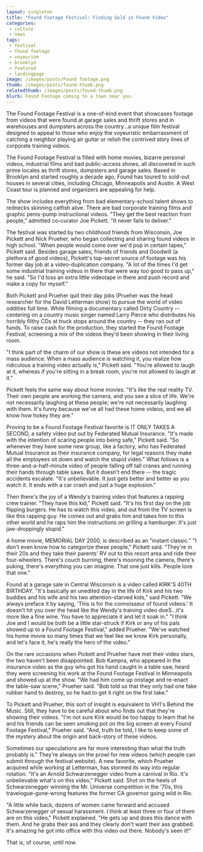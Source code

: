 ```yaml
---
layout: singleton
title: "Found Footage Festival: Finding Gold in Found Video"
categories:
 - culture
 - news
tags:
 - festival
 - found footage
 - voyeurism
 - brooklyn
 - featured
 - landingpage
image: /images/posts/Found footage.png
thumb: /images/posts/found-thumb.png
relatedthumb: /images/posts/found-thumb.png
blurb: Found Footage coming to a town near you.
---
```


The Found Footage Festival is a one-of-kind event that showcases footage from videos that were found at garage sales and thrift stores and in warehouses and dumpsters across the country…a unique film festival designed to appeal to those who enjoy the voyeuristic embarrassment of catching a neighbor playing air guitar or relish the contrived story lines of corporate training videos.


The Found Footage Festival is filled with home movies, bizarre personal videos, industrial films and bad public-access shows, all discovered in such prime locales as thrift stores, dumpsters and garage sales. Based in Brooklyn and started roughly a decade ago, Found has toured to sold-out houses in several cities, including Chicago, Minneapolis and Austin. A West Coast tour is planned and organizers are appealing for help.

The show includes everything from bad elementary-school talent shows to rednecks skinning catfish alive. There are bad corporate training films and graphic penis-pump instructional videos. "They get the best reaction from people," admitted co-curator Joe Pickett. "It never fails to deliver."

The festival was started by two childhood friends from Wisconsin, Joe Pickett and Nick Prueher, who began collecting and sharing found videos in high school.
"When people would come over we'd pop in certain tapes," Pickett said.
Besides garage sales, friends of friends and Goodwill (a plethora of good videos), Pickett's top-secret source of footage was his former day job at a video-duplication company. "A lot of the times I'd get some industrial training videos in there that were way too good to pass up," he said. "So I'd toss an extra little videotape in there and push record and make a copy for myself."

Both Pickett and Prueher quit their day jobs (Prueher was the head researcher for the David Letterman show) to pursue the world of video oddities full time. While filming a documentary called Dirty Country -- centering on a country music singer named Larry Pierce who distributes his horribly filthy CDs at truck stops around the country -- they ran out of funds. To raise cash for the production, they started the Found Footage Festival, screening a mix of the videos they'd been showing in their living room.

"I think part of the charm of our show is these are videos not intended for a mass audience. When a mass audience is watching it, you realize how ridiculous a training video actually is," Pickett said. "You're allowed to laugh at it, whereas if you're sitting in a break room, you're not allowed to laugh at it."

Pickett feels the same way about home movies. "It's like the real reality TV. Their own people are working the camera, and you see a slice of life. We're not necessarily laughing at these people; we're not necessarily laughing with them. It's funny because we've all had these home videos, and we all know how hokey they are."

Proving to be a Found Footage Festival favorite is IT ONLY TAKES A SECOND, a safety video put out by Federated Mutual Insurance. "It's made with the intention of scaring people into being safe," Pickett said. "So whenever they have some new group, like a factory, who has Federated Mutual Insurance as their insurance company, for legal reasons they make all the employees sit down and watch the stupid video." What follows is a three-and-a-half-minute video of people falling off tall cranes and running their hands through table saws. But it doesn't end there -- the tragic accidents escalate. "It's unbelievable. It just gets better and better as you watch it. It ends with a car crash and just a huge explosion."

Then there's the joy of a Wendy's training video that features a rapping crew trainer.
"They have this kid," Pickett said. "It's his first day on the job flipping burgers. He has to watch this video, and out from the TV screen is like this rapping guy. He comes out and grabs him and takes him to this other world and he raps him the instructions on grilling a hamburger. It's just jaw-droppingly stupid."

A home movie, MEMORIAL DAY 2000, is described as an "instant classic." "I don't even know how to categorize these people," Pickett said. "They're in their 20s and they take their parents' RV out to this resort area and ride their four-wheelers. There's couch burning, there's mooning the camera, there's puking, there's everything you can imagine. That one just kills. People love that one."

Found at a garage sale in Central Wisconsin is a video called KIRK'S 40TH BIRTHDAY.
"It's basically an unedited day in the life of Kirk and his two buddies and his wife and his two attention-starved kids," said Pickett. "We always preface it by saying, 'This is for the connoisseur of found videos.' It doesn't hit you over the head like the Wendy's training video doeS…it's more like a fine wine. You have to appreciate it and let it soak in." "I think Joe and I would be both be a little star-struck if Kirk or any of his pals showed up to a Found Footage Festival," added Prueher. "We've watched his home movie so many times that we feel like we know Kirk personally, and let's face it, he's really the hero of the video."

On the rare occasions when Pickett and Prueher have met their video stars, the two haven't been disappointed. Bob Kampra, who appeared in the insurance video as the guy who got his hand caught in a table saw, heard they were screening his work at the Found Footage Festival in Minneapolis and showed up at the show. "We had him come up onstage and re-enact the table-saw scene," Prueher said. "Bob told us that they only had one fake rubber hand to destroy, so he had to get it right on the first take."

To Pickett and Prueher, this sort of insight is equivalent to VH1's Behind the Music. Still, they have to be careful about who finds out that they're showing their videos.
"I'm not sure Kirk would be too happy to learn that he and his friends can be seen smoking pot on the big screen at every Found Footage Festival," Prueher said. "And, truth be told, I like to keep some of the mystery about the origin and back-story of these videos.

Sometimes our speculations are far more interesting than what the truth probably is."
They're always on the prowl for new videos (which people can submit through the festival website). A new favorite, which Prueher acquired while working at Letterman, has stormed its way into regular rotation. "It's an Arnold Schwarzenegger video from a carnival in Rio. It's unbelievable what's on this video," Pickett said. Shot on the heels of Schwarzenegger winning the Mr. Universe competition in the '70s, this travelogue-gone-wrong features the former CA governor going wild in Rio.

"A little while back, dozens of women came forward and accused Schwarzenegger of sexual harassment. I think at least three or four of them are on this video," Pickett explained. "He gets up and does this dance with them. And he grabs their ass and they clearly don't want their ass grabbed. It's amazing he got into office with this video out there. Nobody's seen it!"

That is, of course, until now.